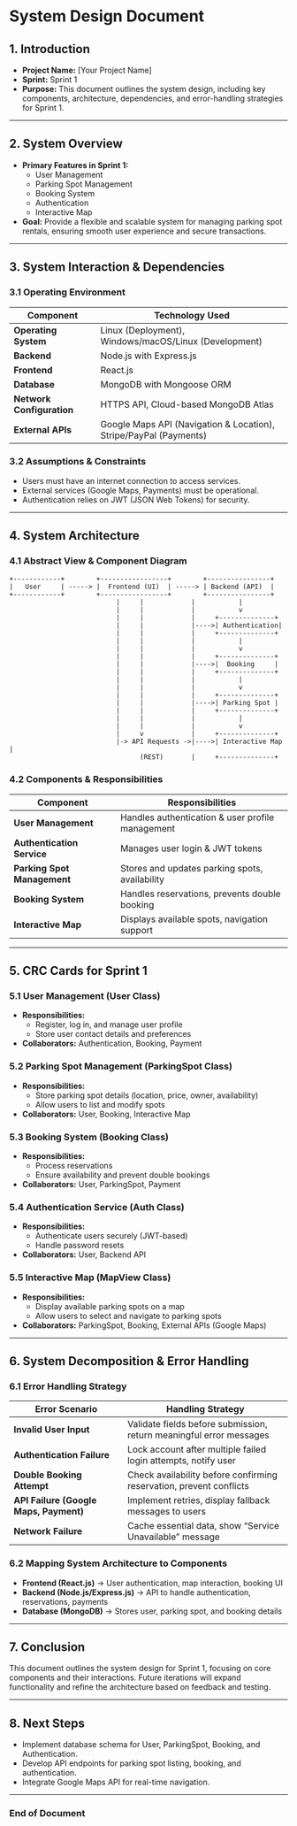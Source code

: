 # **System Design Document**

## **1. Introduction**

- **Project Name:** [Your Project Name]
- **Sprint:** Sprint 1
- **Purpose:** This document outlines the system design, including key components, architecture, dependencies, and error-handling strategies for Sprint 1.

---

## **2. System Overview**

- **Primary Features in Sprint 1:**
  - User Management
  - Parking Spot Management
  - Booking System
  - Authentication
  - Interactive Map
- **Goal:** Provide a flexible and scalable system for managing parking spot rentals, ensuring smooth user experience and secure transactions.

---

## **3. System Interaction & Dependencies**

### **3.1 Operating Environment**

| Component                 | Technology Used                                                   |
| ------------------------- | ----------------------------------------------------------------- |
| **Operating System**      | Linux (Deployment), Windows/macOS/Linux (Development)             |
| **Backend**               | Node.js with Express.js                                           |
| **Frontend**              | React.js                                                          |
| **Database**              | MongoDB with Mongoose ORM                                         |
| **Network Configuration** | HTTPS API, Cloud-based MongoDB Atlas                              |
| **External APIs**         | Google Maps API (Navigation & Location), Stripe/PayPal (Payments) |

### **3.2 Assumptions & Constraints**

- Users must have an internet connection to access services.
- External services (Google Maps, Payments) must be operational.
- Authentication relies on JWT (JSON Web Tokens) for security.

---

## **4. System Architecture**

### **4.1 Abstract View & Component Diagram**

```
+------------+        +-----------------+        +----------------+
|   User     | -----> |  Frontend (UI)  | -----> | Backend (API)  |
+------------+        +-----------------+        +----------------+
                           |     |            |           |
                           |     |            |           v
                           |     |            |     +--------------+
                           |     |            |---->| Authentication|
                           |     |            |     +--------------+
                           |     |            |           |
                           |     |            |           v
                           |     |            |     +--------------+
                           |     |            |---->|  Booking     |
                           |     |            |     +--------------+
                           |     |            |           |
                           |     |            |           v
                           |     |            |     +--------------+
                           |     |            |---->| Parking Spot |
                           |     |            |     +--------------+
                           |     |            |           |
                           |     |            |           v
                           |     v            |     +--------------+
                           |-> API Requests ->|---->| Interactive Map |
                                 (REST)       |     +--------------+
```

### **4.2 Components & Responsibilities**

| Component                   | Responsibilities                                 |
| --------------------------- | ------------------------------------------------ |
| **User Management**         | Handles authentication & user profile management |
| **Authentication Service**  | Manages user login & JWT tokens                  |
| **Parking Spot Management** | Stores and updates parking spots, availability   |
| **Booking System**          | Handles reservations, prevents double booking    |
| **Interactive Map**         | Displays available spots, navigation support     |

---

## **5. CRC Cards for Sprint 1**

### **5.1 User Management (User Class)**

- **Responsibilities:**
  - Register, log in, and manage user profile
  - Store user contact details and preferences
- **Collaborators:** Authentication, Booking, Payment

### **5.2 Parking Spot Management (ParkingSpot Class)**

- **Responsibilities:**
  - Store parking spot details (location, price, owner, availability)
  - Allow users to list and modify spots
- **Collaborators:** User, Booking, Interactive Map

### **5.3 Booking System (Booking Class)**

- **Responsibilities:**
  - Process reservations
  - Ensure availability and prevent double bookings
- **Collaborators:** User, ParkingSpot, Payment

### **5.4 Authentication Service (Auth Class)**

- **Responsibilities:**
  - Authenticate users securely (JWT-based)
  - Handle password resets
- **Collaborators:** User, Backend API

### **5.5 Interactive Map (MapView Class)**

- **Responsibilities:**
  - Display available parking spots on a map
  - Allow users to select and navigate to parking spots
- **Collaborators:** ParkingSpot, Booking, External APIs (Google Maps)

---

## **6. System Decomposition & Error Handling**

### **6.1 Error Handling Strategy**

| Error Scenario                         | Handling Strategy                                                   |
| -------------------------------------- | ------------------------------------------------------------------- |
| **Invalid User Input**                 | Validate fields before submission, return meaningful error messages |
| **Authentication Failure**             | Lock account after multiple failed login attempts, notify user      |
| **Double Booking Attempt**             | Check availability before confirming reservation, prevent conflicts |
| **API Failure (Google Maps, Payment)** | Implement retries, display fallback messages to users               |
| **Network Failure**                    | Cache essential data, show “Service Unavailable” message            |

### **6.2 Mapping System Architecture to Components**

- **Frontend (React.js)** → User authentication, map interaction, booking UI
- **Backend (Node.js/Express.js)** → API to handle authentication, reservations, payments
- **Database (MongoDB)** → Stores user, parking spot, and booking details

---

## **7. Conclusion**

This document outlines the system design for Sprint 1, focusing on core components and their interactions. Future iterations will expand functionality and refine the architecture based on feedback and testing.

---

## **8. Next Steps**

- Implement database schema for User, ParkingSpot, Booking, and Authentication.
- Develop API endpoints for parking spot listing, booking, and authentication.
- Integrate Google Maps API for real-time navigation.

---

### **End of Document**

